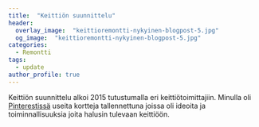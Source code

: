 ```yaml
---
title:  "Keittiön suunnittelu"
header:
  overlay_image:  "keittioremontti-nykyinen-blogpost-5.jpg"
  og_image:  "keittioremontti-nykyinen-blogpost-5.jpg"
categories: 
  - Remontti
tags:
  - update
author_profile: true
---
```


Keittiön suunnittelu alkoi 2015 tutustumalla eri keittiötoimittajiin. Minulla oli <a href="https://fi.pinterest.com/vjandrei/omaan-keitti%C3%B6%C3%B6n/" target="_black">Pinterestissä</a> useita kortteja tallennettuna joissa oli ideoita ja toiminnallisuuksia joita halusin tulevaan keittiöön. 



[jekyll-docs]: http://jekyllrb.com/docs/home
[jekyll-gh]:   https://github.com/jekyll/jekyll
[jekyll-talk]: https://talk.jekyllrb.com/
